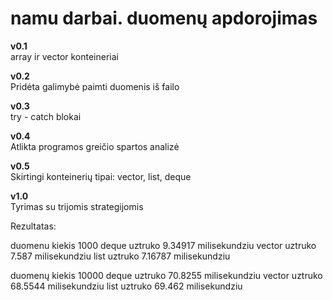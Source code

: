 # namu darbai. duomenų apdorojimas
 
**v0.1**  
array ir vector konteineriai  


**v0.2**  
Pridėta galimybė paimti duomenis iš failo  


**v0.3**  
try - catch blokai  


**v0.4**   
Atlikta programos greičio spartos analizė  


**v0.5**  
Skirtingi konteinerių tipai: vector, list, deque  


**v1.0**  
Tyrimas su trijomis strategijomis

Rezultatas:

duomenu kiekis 1000
deque uztruko 9.34917 milisekundziu
vector uztruko 7.587 milisekundziu
list uztruko 7.16787 milisekundziu

duomenų kiekis 10000
deque uztruko 70.8255 milisekundziu
vector uztruko 68.5544 milisekundziu
list uztruko 69.462 milisekundziu
